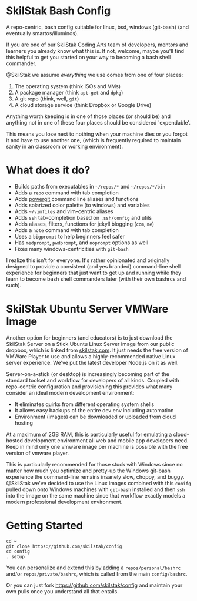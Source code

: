 SkilStak Bash Config
====================

A repo-centric, bash config suitable for linux, bsd, windows
(git-bash) (and eventually smartos/illuminos).

If you are one of our SkilStak Coding Arts team of developers, mentors and
learners you already know what this is. If not, welcome, maybe you'll find
this helpful to get you started on your way to becoming a bash shell
commander.

@SkilStak we assume *everything* we use comes from one of four places:

1. The operating system (think ISOs and VMs)
2. A package manager (think `apt-get` and `dpkg`)
3. A git repo (think, well, `git`)
4. A cloud storage service (think Dropbox or Google Drive)

Anything worth keeping is in one of those places (or should be) and
anything not in one of these four places should be considered
\'expendable\'.

This means you lose next to nothing when your machine dies or you forgot
it and have to use another one, (which is frequently required to maintain
sanity in an classroom or working environment).

What does it do?
================

* Builds paths from executables in `~/repos/*` and `~/repos/*/bin`
* Adds a `repo` command with tab completion
* Adds [powergit][] command line aliases and functions
* Adds solarized color palette (to windows) and variables
* Adds `~/vimfiles` and vim-centric aliases
* Adds `ssh` tab-completion based on `.ssh/config` and utils 
* Adds aliases, filters, functions for jekyll blogging (`com`, `me`)
* Adds a `note` command with tab completion
* Uses a `bigprompt` to help beginners feel safer
* Has `medprompt`, `pwdprompt`, and `noprompt` options as well
* Fixes many windows-centricities with `git-bash`

I realize this isn't for everyone. It's rather opinionated and originally
designed to provide a consistent (and yes branded) command-line shell
experience for beginners that just want to get up and running while they
learn to become bash shell commanders later (with their own bashrcs
and such).

SkilStak Ubuntu Server VMWare Image
===================================

Another option for beginners (and educators) is to just download the
SkilStak Server on a Stick Ubuntu Linux Server image from our public
dropbox, which is linked from [skilstak.com][]. It just needs the free
version of VMWare Player to use and allows a highly-recommended native
Linux server experience. We've put the latest developer Node.js on it as
well.

Server-on-a-stick (or desktop) is increasingly becoming part of the
standard toolset and workflow for developers of all kinds. Coupled
with repo-centric configuration and provisioning this provides what
many consider an ideal modern development environment:

* It eliminates quirks from different operating system shells
* It allows easy backups of the entire dev env including automation
* Environment (images) can be downloaded or uploaded from cloud hosting

At a maximum of 2GB RAM, this is particularly useful for emulating
a cloud-hosted development environment all web and mobile app
developers need. Keep in mind only one vmware image per machine is
possible with the free version of vmware player.

This is particularly recommended for those stuck with Windows since no
matter how much you optimize and pretty-up the Windows git-bash
experience the command-line remains insanely slow, choppy, and buggy.
@SkilStak we've decided to use the Linux images combined with this
`conifg` pulled down onto Windows machines with `git-bash` installed
and then `ssh` into the image on the same machine since that workflow
exactly models a modern professional development environment.

Getting Started
===============

  ```
  cd ~
  git clone https://github.com/skilstak/config
  cd config
  . setup

  ```

You can personalize and extend this by adding a `repos/personal/bashrc`
and/or `repos/private/bashrc`, which is called from the main
`config/bashrc`.

Or you can just fork https://github.com/skilstak/config and maintain
your own pulls once you understand all that entails.

[powergit]: http://github.com/skilstak/powergit
[skilstak.com]: http://skilstak.com
